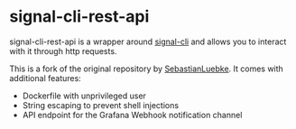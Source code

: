 # signal-cli-rest-api
signal-cli-rest-api is a wrapper around [signal-cli](https://github.com/AsamK/signal-cli) and allows you to interact with it through http requests.

This is a fork of the original repository by [SebastianLuebke](https://github.com/SebastianLuebke/signal-cli-rest-api). It comes with additional features:
* Dockerfile with unprivileged user
* String escaping to prevent shell injections
* API endpoint for the Grafana Webhook notification channel


